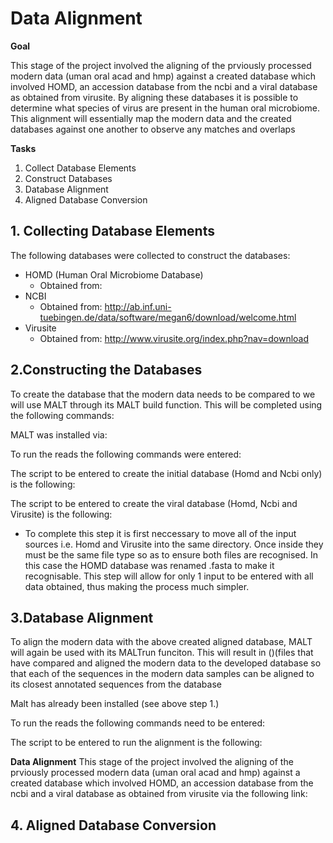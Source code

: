 Data Alignment
=============

**Goal**

This stage of the project involved the aligning of the prviously processed modern data (uman oral acad and hmp) against a created database which involved HOMD, an accession database from the ncbi and a viral database as obtained from virusite. By aligning these databases it is possible to determine what species of virus are present in the human oral microbiome. This alignment will essentially map the modern data and the created databases against one another to observe any matches and overlaps 

**Tasks**
1. Collect Database Elements
2. Construct Databases
3. Database Alignment
4. Aligned Database Conversion

## 1. Collecting Database Elements
The following databases were collected to construct the databases:
 - HOMD (Human Oral Microbiome Database)
	 - Obtained from:
 - NCBI
	 - Obtained from: http://ab.inf.uni-tuebingen.de/data/software/megan6/download/welcome.html 
 - Virusite
	 - Obtained from: http://www.virusite.org/index.php?nav=download 


## 2.Constructing the Databases
To create the database that the modern data needs to be compared to we will use MALT through its MALT build function. 
This will be completed using the following commands:

MALT was installed via:

To run the reads the following commands were entered:

The script to be entered to create the initial database (Homd and Ncbi only) is the following:

The script to be entered to create the viral database (Homd, Ncbi and Virusite) is the following:

* To complete this step it is first neccessary to move all of the input sources i.e. Homd and Virusite into the same directory. Once inside they must be the same file type so as to ensure both files are recognised. In this case the HOMD database was renamed .fasta to make it recognisable. This step will allow for only 1 input to be entered with all data obtained, thus making the process much simpler. 


## 3.Database Alignment
To align the modern data with the above created aligned database, MALT will again be used with its MALTrun funciton. This will result in ()(files that have compared and aligned the modern data to the developed database so that each of the sequences in the modern data samples can be aligned to its closest annotated sequences from the database

Malt has already been installed (see above step 1.)

To run the reads the following commands need to be entered:

The script to be entered to run the alignment is the following:




**Data Alignment**
This stage of the project involved the aligning of the prviously processed modern data (uman oral acad and hmp) against a created database which involved HOMD, an accession database from the ncbi and a viral database as obtained from virusite via the following link:

## 4. Aligned Database Conversion
